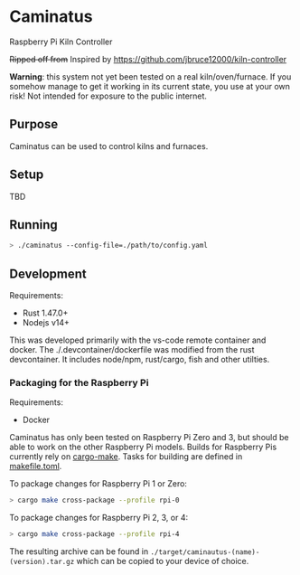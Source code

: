 # Caminatus
Raspberry Pi Kiln Controller

<del>Ripped off from</del> Inspired by https://github.com/jbruce12000/kiln-controller

**Warning**: this system not yet been tested on a real kiln/oven/furnace. If you somehow manage
to get it working in its current state, you use at your own risk! Not intended for exposure to the
public internet.

## Purpose
Caminatus can be used to control kilns and furnaces.

## Setup
TBD

## Running
```bash
> ./caminatus --config-file=./path/to/config.yaml
```

## Development
Requirements:
* Rust 1.47.0+
* Nodejs v14+

This was developed primarily with the vs-code remote container and docker.
The ./.devcontainer/dockerfile was modified from the rust devcontainer. It includes node/npm,
rust/cargo, fish and other utilties.

### Packaging for the Raspberry Pi
Requirements:
* Docker

Caminatus has only been tested on Raspberry Pi Zero and 3, but should be able to work on the other
Raspberry Pi models. Builds for Raspberry Pis currently rely on
[cargo-make](https://github.com/sagiegurari/cargo-make).
Tasks for building are defined in [makefile.toml]('./makefile.toml).

To package changes for Raspberry Pi 1 or Zero:
```bash
> cargo make cross-package --profile rpi-0
```

To package changes for Raspberry Pi 2, 3, or 4:
```bash
> cargo make cross-package --profile rpi-4
```

The resulting archive can be found in `./target/caminautus-(name)-(version).tar.gz` which can be
copied to your device of choice.
